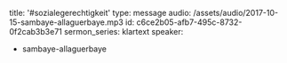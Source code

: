 title: '#sozialegerechtigkeit'
type: message
audio: /assets/audio/2017-10-15-sambaye-allaguerbaye.mp3
id: c6ce2b05-afb7-495c-8732-0f2cab3b3e71
sermon_series: klartext
speaker:
  - sambaye-allaguerbaye
